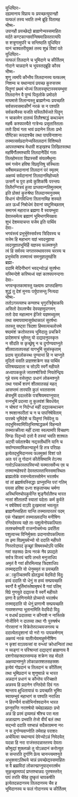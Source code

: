 युधिष्ठिरः-  
दह्यमानाय विप्राय यः प्रयच्छत्युपानहौ  
यत्फलं तस्य भवति तन्मे ब्रूहि पितामह  
भीष्मः-  
उपानहौ प्रयच्छेद्यो ब्राह्मणेभ्यस्समाहितः  
मर्दते कण्टकान्सर्वान्विषमान्निस्तरत्यपि  
स शत्रूणामुपरि च सन्तिष्ठति युधिष्ठिर  
यानं चाश्वतरीयुक्तं तस्य शुभ्रं विशां पते  
युधिष्ठिरः-  
यत्फलं तिलदाने च भूमिदाने च कीर्तितम्  
गोदाने चान्नदाने च भूयस्तद्ब्रूहि कौरव  
भीष्मः-   
शृणु त्वमपि कौन्तैय तिलदानस्य यत्फलम्  
निशम्य च यथान्यायं प्रयच्छ कुरुसत्तम  
पितॄणां प्रथमं भोज्यं तिलास्सृष्टास्स्वयम्भुवा  
तिलदानेन वै पुण्यं पितृलोके प्रमोदते  
माघमासे तिलान्यस्तु ब्राह्मणेभ्यः प्रयच्छति  
सर्वसत्त्वसमाकीर्णं नरकं स न पश्यति  
सर्वकामैस्स यजति यस्तिलैर्यजते पितॄन्  
न चाकामेन दातव्यं तिलैश्श्राद्धं कथञ्चन  
महर्षेः कश्यपस्यैते गात्रेभ्यः प्रसृतास्तिलाः  
ततो दिव्यं गता भावं प्रदानेन तिलाः प्रभो  
पौष्टिका रूपदाश्चैव तथा पापविनाशनाः  
तस्मात्सर्वप्रदानेभ्यस्तिलदानं विशिष्यते  
आपस्तम्बश्च मेधावी शङ्खश्च लिखितस्तथा  
महर्षिर्गौतमश्चापि तिलदानैर्दिवं गताः  
तिलहोमरता विप्रास्सर्वे संयतमैथुनाः  
समं गव्येन हविषा विप्रवृत्तिषु संस्थिताः  
सर्वेषामन्नदानानां तिलदानं परं स्मृतम्  
अक्षय्यं सर्वदानानां तिलदानमिहोच्यते  
उत्सर्गे च पुरा हव्ये कुशिकर्षिः परन्तपः  
तिलैरग्नित्रयं हुत्वा प्राप्तवान्गतिमुत्तमाम्  
इति प्रोक्तं कुरुश्रेष्ठ तिलदानमनुत्तमम्  
विधानं योगविधिना तिलानामिह शस्यते  
अत ऊर्ध्वं निबोधेमं देवानां यष्टुमिच्छताम्  
समागमं महाराज ब्रह्मणा वै स्वयम्भुवा  
देवास्समेत्य ब्रह्माणं भूमिभागमियक्षवः  
शुभं देशमयाचन्त यजेम इति पार्थिव  
देवाः-   
भगवंस्त्वं प्रभुर्भूमेस्सर्वस्य त्रिदिवस्य च  
यजेम हि महाभाग यज्ञं भवदनुज्ञया  
त्वदनुज्ञातभूमिर्हि यज्ञस्य फलमश्नुते  
त्वं हि सर्वस्य जगतस्स्थावरस्य चरस्य च  
प्रभुर्भवसि तस्मात्त्वं समनुज्ञातुमर्हसि  
ब्रह्मा-  
ददामि मेदिनीभागं भवद्भ्योऽहं सुरर्षभाः  
यस्मिन्देशे करिष्यध्वं यज्ञं काश्यपनन्दनाः  
देवाः-  
भगवन्कृतकामास्तु यक्ष्यामः प्राप्तदक्षिणाः  
शुद्धं तु देशं मुनयः पर्युपासन्तु नित्यदा  
भीष्मः-  
ततोऽगस्त्यश्च कण्वश्च भृगुरत्रिर्वृषाकपिः  
असितो देवलश्चैव देवयज्ञमुपागमन्  
ततो देवा महात्मान ईजिरे यज्ञमच्युतम्  
तथा समापयामासुर्यथाकालं सुरर्षभाः  
ततस्तु यष्ट्वा त्रिदशा हिमवत्यचलोत्तमे  
षष्ठमंशं क्रतोस्तस्य भूमिदातुः प्रचक्रिरे  
प्रादेशमात्रं भूमेस्तु यो दद्यादनुपस्कृतः  
न सीदति स कृच्छ्रेषु न च दुर्गाण्यवाप्नुते  
शीतवातातपसहां यागभूमिं सुसंस्कृताम्  
प्रदाय सुरलोकस्थः पुण्यान्तं हि न चाप्नुते  
मुदितो वसति प्राज्ञश्शक्रेण सह पार्थिव  
पतिश्रयप्रदाता च सोऽपि स्वर्गे महीयते  
अध्यापककुले जातश्श्रोत्रियो नियतेन्द्रियः  
गृहे यस्य वसेत्तुष्टः प्रधानं लोकमश्नुते  
तथा गवार्थे शरणं शीतवातसहं महत्  
आसप्तमं तारयति कुलं भरतसत्तम  
क्षेत्रभूमिं ददल्लोके पत्रश्रियमवाप्नुयात्  
रत्नभूमिं प्रदत्त्वा तु कुलवंशं बिवर्धयेत्  
न चोषरां न निर्दग्धां महीं दद्यात्कथञ्चन  
न श्मशानपरीतां च न च पापनिषेविताम्  
पारक्ये भूमिदेशे च पितॄणां निर्वपेत्तु यः  
तद्भूमिस्वामिपितृभिश्श्राद्धकर्म विहन्यते  
तस्मात्क्रीत्वा महीं दत्त्वा स्वल्पामपि विचक्षणः  
पिण्डः पितृभ्यो दत्तो वै तस्यां भवति शाश्वतः  
अटवी पर्वताश्चैव नद्यस्तीर्थानि यानि च  
सर्वाण्यस्वामिकान्याहुर्न हि तत्र परिग्रहः  
इत्येतद्भूमिदानस्य फलमुक्तं विशां पते  
अतः परं तु गोदानं कीर्तयिष्यामि तेऽनघ  
गावोऽधिकास्तपस्विभ्यो यस्मात्सर्वेभ्य एव च  
तस्मान्महेश्वरो देवस्तपस्ताभिस्समास्थितः  
ब्राह्मलोके वसन्त्येतास्सोमेन भरतर्षभ  
यां तां ब्रह्मर्षयस्सिद्धाः प्राप्नुवन्ति परां गतिम्  
पयसा हविषा दध्ना शकृताप्यथ चर्मणा  
अस्थिभिश्चोपकुर्वन्ति शृङ्गैर्वालैश्च भारत  
नासां शीतातपौ स्यातां यदेताः कर्म कुर्वते  
न वर्षविषयं वाऽपि दुःखमासां भवत्युत  
ब्राह्मणैस्सहिता यान्ति तस्मात्पारतरं पदम्  
एकं गोब्राह्मणं तस्मात्प्रवदन्ति मनीषिणः  
रन्तिदेवस्य यज्ञे ताः पशुत्वेनोपकल्पिताः  
ततश्चर्मण्वती राजन्गोचर्मभ्यः प्रवर्तिता  
पशुत्वाच्च विनिर्मुक्ताः प्रदानायोपकल्पिताः  
ता इमा विप्रमुख्येभ्यो यो ददाति महीपते  
निस्तरेदापदं कृच्छ्रां विषमस्थोऽपि पार्थिव  
गवां सहस्रदः प्रेत्य नरकं नैव प्रपद्यते  
सर्वत्र विजयं चापि लभते मनुजाधिप  
अमृतं वै गवां क्षीरमित्याह त्रिदशाधिपः  
तस्माद्ददाति यो धेनुममृतं स प्रयच्छति  
अाकुञ्चितमपि ह्येतद्धव्यं वेदविदो विदुः  
हव्यं ददाति यो धेनुं स हव्यं सम्प्रयच्छति  
स्वर्गो वै मूर्तिमांस्तेषामृषभं वै गवां पतिम्  
विप्रे गुणयुते दद्यात्स वै स्वर्गे महीयते  
प्राणा वै प्राणिनामेते प्रोच्यन्ते भरतर्षभ  
तस्माद्ददाति यो धेनुं प्राणान्वै सम्प्रयच्छति  
गावश्शरण्या भूतानामिति वेदविदो विदुः  
न वधार्थं प्रदातव्या न कीनाशे न नास्तिके  
गोजीविने न दातव्या तथा गौः पुरुषर्षभ  
गोरसानां न विक्रेतेरपञ्चयजनस्य च  
ददात्येतादृशानां यो नरो गाः पापकर्मणाम्  
अक्षय्यं नरकं यातीत्येवमाहुर्मनीषिणः  
न कृशां वाऽपवत्सां वा वन्ध्यां क्रोधान्वितां तथा  
न व्यङ्गां न परिश्रान्तां दद्याद्गां ब्राह्मणाय वै  
दशगोसहस्रदस्सम्यक् शक्रेण सह मोदते  
अक्षय्यानश्नुते लोकान्नरश्शतसहस्रशः  
इत्येवं गोप्रदानं च तिलदानं च कीर्तितम्  
तथा भूमिप्रदानं च शृणुष्वान्ने च भारत  
अन्नदानं प्रधानं च कौन्तेय परिचक्षते  
अन्नस्य हि प्रदानेन रन्तिदेवो दिवं गतः  
श्रान्ताय क्षुधितायान्नं यः प्रयच्छति भूमिप  
स्वायम्भुवं महाभागं स पश्यति नराधिप  
न हिरण्यैर्न वासोभिर्नाश्वदानेन भारत  
प्राप्नुवन्ति नराश्श्रेयो यथेह्यन्नप्रदाः प्रभो  
अन्नं हि प्ररमं द्रव्यमन्नं श्रीश्च परा मता  
अन्नात्प्राणः प्रभवति तेजो वीर्यं बलं तथा  
सद्भ्यो ददाति यश्चान्नं सदैकाग्रमना नरः  
न स दुर्गाण्यवाप्नोति तमेवाह पराशरः  
अर्चयित्वा यथान्यायं देवेभ्योऽन्नं निवेदयेत्  
यदन्ना हि नरा राजंस्तदन्नास्तस्य देवताः  
कौमुद्यां शुक्लपक्षे तु योऽन्नदानं करोत्युत  
स सन्तरति दुर्गाणि प्रेत्य चानन्त्यमश्नुते  
अभुक्त्वाऽतिथये चान्नं प्रयच्छेद्यस्समाहितः  
स वै ब्रह्मविदां लोकान्प्राप्नुयाद्भरतर्षभ  
सुकृच्छ्रामापदं प्राप्तश्चान्नदः पुरुषस्तरेत्  
पापं तरति चैवेह दुष्कृतं चापकर्षति  
इत्येतदन्नदानस्य तिलदानस्य चैव ह  
भूमिदानस्य च फलं गोदानस्य च कीर्तितम्  

